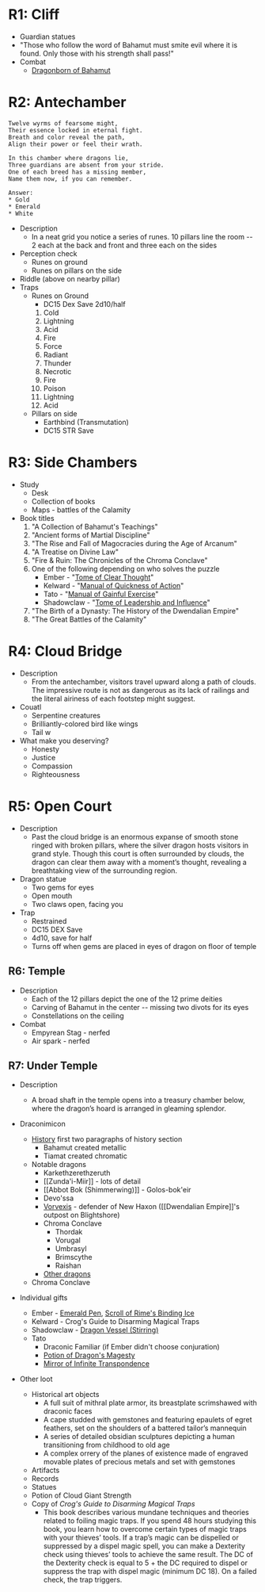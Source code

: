 # R1: Cliff

* Guardian statues
* "Those who follow the word of Bahamut must smite evil where it is found. Only those with his strength shall pass!"
* Combat
	* [Dragonborn of Bahamut](https://www.dndbeyond.com/monsters/2059728-dragonborn-of-bahamut)

# R2: Antechamber

```
Twelve wyrms of fearsome might,  
Their essence locked in eternal fight.  
Breath and color reveal the path,
Align their power or feel their wrath.
```

```
In this chamber where dragons lie,
Three guardians are absent from your stride.
One of each breed has a missing member,
Name them now, if you can remember.

Answer:
* Gold
* Emerald
* White
```

* Description
	* In a neat grid you notice a series of runes. 10 pillars line the room -- 2 each at the back and front and three each on the sides
* Perception check
	* Runes on ground
	* Runes on pillars on the side
* Riddle (above on nearby pillar)
* Traps
	* Runes on Ground
		* DC15 Dex Save 2d10/half
		1. Cold
		2. Lightning
		3. Acid
		4. Fire
		5. Force
		6. Radiant
		7. Thunder
		8. Necrotic
		9. Fire
		10. Poison
		11. Lightning
		12. Acid
	* Pillars on side
		* Earthbind (Transmutation)
		* DC15 STR Save
	
# R3: Side Chambers

* Study 
	* Desk
	* Collection of books
	* Maps - battles of the Calamity
* Book titles
	1. "A Collection of Bahamut's Teachings"
	2. "Ancient forms of Martial Discipline"
	4. "The Rise and Fall of Magocracies during the Age of Arcanum"
	5. "A Treatise on Divine Law"
	6. "Fire & Ruin: The Chronicles of the Chroma Conclave"
	7. One of the following depending on who solves the puzzle
		* Ember - "[Tome of Clear Thought](https://www.dndbeyond.com/magic-items/4781-tome-of-clear-thought)"
		* Kelward - "[Manual of Quickness of Action](https://www.dndbeyond.com/magic-items/4677-manual-of-quickness-of-action)"
		* Tato - "[Manual of Gainful Exercise](https://www.dndbeyond.com/magic-items/4675-manual-of-gainful-exercise)"
		* Shadowclaw - "[Tome of Leadership and Influence](https://www.dndbeyond.com/magic-items/4782-tome-of-leadership-and-influence)"
	8. "The Birth of a Dynasty: The History of the Dwendalian Empire"
	9. "The Great Battles of the Calamity"


# R4: Cloud Bridge

* Description
	* From the antechamber, visitors travel upward along a path of clouds. The impressive route is not as dangerous as its lack of railings and the literal airiness of each footstep might suggest.
* Couatl
	* Serpentine creatures
	* Brilliantly-colored bird like wings
	* Tail w
* What make you deserving?
	* Honesty
	* Justice
	* Compassion
	* Righteousness

# R5: Open Court

* Description
	* Past the cloud bridge is an enormous expanse of smooth stone ringed with broken pillars, where the silver dragon hosts visitors in grand style. Though this court is often surrounded by clouds, the dragon can clear them away with a moment’s thought, revealing a breathtaking view of the surrounding region.
* Dragon statue
	* Two gems for eyes
	* Open mouth
	* Two claws open, facing you
* Trap
	* Restrained
	* DC15 DEX Save
	* 4d10, save for half
	* Turns off when gems are placed in eyes of dragon on floor of temple

## R6: Temple

* Description
	* Each of the 12 pillars depict the one of the 12 prime deities
	* Carving of Bahamut in the center -- missing two divots for its eyes
	* Constellations on the ceiling
* Combat
	* Empyrean Stag - nerfed
	* Air spark - nerfed

## R7: Under Temple

* Description
	* A broad shaft in the temple opens into a treasury chamber below, where the dragon’s hoard is arranged in gleaming splendor.
* Draconimicon
	* [History](https://criticalrole.fandom.com/wiki/Dragon) first two paragraphs of history section
		* Bahamut created metallic
		* Tiamat created chromatic
	* Notable dragons
		* Karkethzerethzeruth
		* [[Zunda'i-Miir]] - lots of detail
		* [[Abbot Bok (Shimmerwing)]] - Golos-bok'eir
		* Devo'ssa
		* [Vorvexis](https://www.dndbeyond.com/sources/egtw/wildemount-gazetteer-blightshore#NewHaxon) - defender of New Haxon ([[Dwendalian Empire]]'s outpost on Blightshore)
		* Chroma Conclave
			* Thordak
			* Vorugal
			* Umbrasyl
			* Brimscythe
			* Raishan
		* [Other dragons](https://criticalrole.fandom.com/wiki/Dragon)
	* Chroma Conclave
* Individual gifts
	* Ember - [Emerald Pen](https://www.dndbeyond.com/magic-items/4047218-emerald-pen), [Scroll of Rime's Binding Ice](https://www.dndbeyond.com/spells/rimes-binding-ice)
	* Kelward - Crog's Guide to Disarming Magical Traps
	* Shadowclaw - [Dragon Vessel (Stirring)](https://www.dndbeyond.com/magic-items/4047197-dragon-vessel-stirring)
	* Tato
		* Draconic Familiar (if Ember didn't choose conjuration)
		* [Potion of Dragon's Magesty](https://www.dndbeyond.com/magic-items/4047222-potion-of-dragons-majesty)
		* [Mirror of Infinite Transpondence](https://www.dndbeyond.com/magic-items/7170952-mirror-of-infinite-transpondence)
	
* Other loot
	* Historical art objects
		* A full suit of mithral plate armor, its breastplate scrimshawed with draconic faces
		* A cape studded with gemstones and featuring epaulets of egret feathers, set on the shoulders of a battered tailor’s mannequin
		* A series of detailed obsidian sculptures depicting a human transitioning from childhood to old age
		* A complex orrery of the planes of existence made of engraved movable plates of precious metals and set with gemstones
	* Artifacts
	* Records
	* Statues
	* Potion of Cloud Giant Strength
	* Copy of *Crog's Guide to Disarming Magical Traps*
		* This book describes various mundane techniques and theories related to foiling magic traps. If you spend 48 hours studying this book, you learn how to overcome certain types of magic traps with your thieves’ tools. If a trap’s magic can be dispelled or suppressed by a dispel magic spell, you can make a Dexterity check using thieves’ tools to achieve the same result. The DC of the Dexterity check is equal to 5 + the DC required to dispel or suppress the trap with dispel magic (minimum DC 18). On a failed check, the trap triggers.